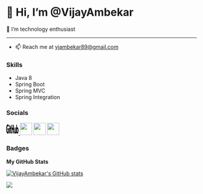 👋 Hi, I’m @VijayAmbekar
===============================
👀 I’m technology enthusiast

---------------
- 📫 Reach me at vjambekar89@gmail.com


### Skills

<ul align="left">
  <li>Java 8</li>
  <li>Spring Boot</li>
  <li>Spring MVC</li>
  <li>Spring Integration</li>
</ul>

### Socials

<p align="left"> 
  <a href="https://www.github.com/VijayAmbekar" target="_blank" rel="noreferrer">
    <img src="https://github.com/primer/octicons/blob/main/icons/logo-github-16.svg" width="32" height="32" alt="Github"/>
  </a>
  <a href="https://www.linkedin.com/in/vijay-ambekar" target="_blank" rel="noreferrer">
    <img src="https://raw.githubusercontent.com/danielcranney/readme-generator/main/public/icons/socials/linkedin.svg" width="32" height="32" /></a>
  <a href="https://stackoverflow.com/users/3624759/vijay" target="_blank" rel="noreferrer">
    <img src="https://external-content.duckduckgo.com/iu/?u=https%3A%2F%2Ftse1.mm.bing.net%2Fth%3Fid%3DOIP.32R-va0__KBPu34eWeoPAQHaHa%26pid%3DApi%26h%3D160&f=1" width="32" height="32" /></a>
  <a href="https://leetcode.com/vjambekar89/" target="_blank" rel="noreferrer">
    <img src="https://leetcode.com/_next/static/images/logo-ff2b712834cf26bf50a5de58ee27bcef.png" width="32" height="32" /></a>

### Badges
  
<b>My GitHub Stats</b>

<a href="http://www.github.com/VijayAmbekar"><img src="https://github-readme-stats.vercel.app/api?username=VijayAmbekar&show_icons=true&hide=&count_private=true&title_color=0891b2&text_color=ffffff&icon_color=0891b2&bg_color=1c1917&hide_border=true&show_icons=true" alt="VijayAmbekar's GitHub stats" /></a>

<a href="http://www.github.com/VijayAmbekar"><img src="https://github-readme-streak-stats.herokuapp.com/?user=VijayAmbekar&stroke=ffffff&background=1c1917&ring=0891b2&fire=0891b2&currStreakNum=ffffff&currStreakLabel=0891b2&sideNums=ffffff&sideLabels=ffffff&dates=ffffff&hide_border=true" /></a>
